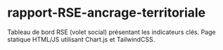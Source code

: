 # rapport-RSE-ancrage-territoriale
Tableau de bord RSE (volet social) présentant les indicateurs clés. Page statique HTML/JS utilisant Chart.js et TailwindCSS.
